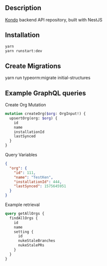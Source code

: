 ## Description

[Kondo](https://kondo.io) backend API repository, built with NestJS

## Installation

```bash
yarn
yarn runstart:dev
```

## Create Migrations
yarn run typeorm:migrate initial-structures

## Example GraphQL queries

Create Org Mutation

```graphql
mutation createOrg($org: OrgInput!) {
  upsertOrg(org: $org) {
    id
    name
    installationId
    lastSynced
  }
}
```

Query Variables

```json
{
  "org": {
    "id": 111,
    "name": "TestKen",
    "installationId": 444,
    "lastSynced": 1575645951
  }
}
```

Example retrieval

```graphql
query getAllOrgs {
  findAllOrgs {
    id
    name
    setting {
      id
      nukeStaleBranches
      nukeStalePRs
    }
  }
}
```
